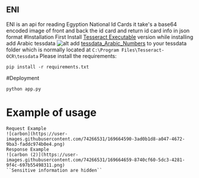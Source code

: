## ENI
ENI is an api for reading Egyption National Id Cards 
it take's a base64 encoded image of front and back the id card
and return id card info in json format 
#Installation
First Install [Tesseract Executable]((https://github.com/UB-Mannheim/tesseract/wiki)) version 
while installing add Arabic tessdata ![alt](https://user-images.githubusercontent.com/74266531/169664042-8fb1a519-3564-4852-a0e0-f840f58d219b.png)
add [tessdata_Arabic_Numbers](https://github.com/ahmed-tea/tessdata_Arabic_Numbers/) to your tessdata folder which is normally located at ``C:\Program Files\Tesseract-OCR\tessdata``
Please install the requirements:
```
pip install -r requirements.txt
```
#Deployment
```
python app.py
```
# Example of usage
    Request Example 
    ![carbon](https://user-images.githubusercontent.com/74266531/169664590-3ad0b1d8-a047-4672-9ba3-faddc974b0e4.png)
    Response Example
    ![carbon (2)](https://user-images.githubusercontent.com/74266531/169664659-8740cf60-5dc3-4281-9f4c-697b55498311.png)
    ``Sensitive information are hidden``

    



